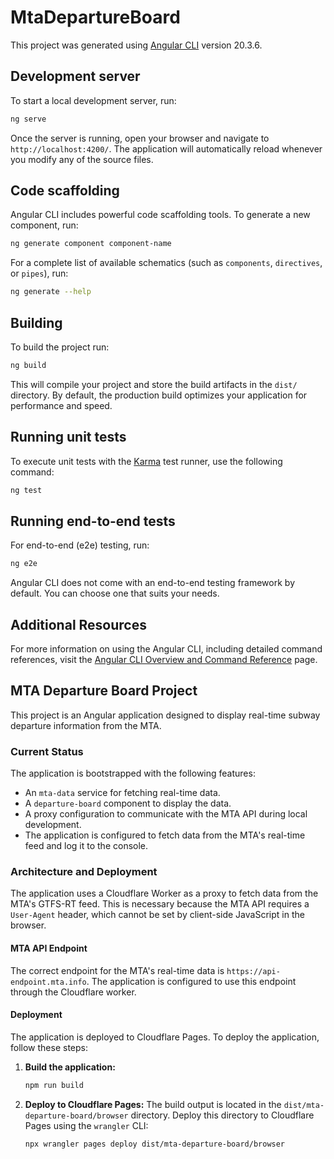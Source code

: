 # MtaDepartureBoard

This project was generated using [Angular CLI](https://github.com/angular/angular-cli) version 20.3.6.

## Development server

To start a local development server, run:

```bash
ng serve
```

Once the server is running, open your browser and navigate to `http://localhost:4200/`. The application will automatically reload whenever you modify any of the source files.

## Code scaffolding

Angular CLI includes powerful code scaffolding tools. To generate a new component, run:

```bash
ng generate component component-name
```

For a complete list of available schematics (such as `components`, `directives`, or `pipes`), run:

```bash
ng generate --help
```

## Building

To build the project run:

```bash
ng build
```

This will compile your project and store the build artifacts in the `dist/` directory. By default, the production build optimizes your application for performance and speed.

## Running unit tests

To execute unit tests with the [Karma](https://karma-runner.github.io) test runner, use the following command:

```bash
ng test
```

## Running end-to-end tests

For end-to-end (e2e) testing, run:

```bash
ng e2e
```

Angular CLI does not come with an end-to-end testing framework by default. You can choose one that suits your needs.

## Additional Resources

For more information on using the Angular CLI, including detailed command references, visit the [Angular CLI Overview and Command Reference](https://angular.dev/tools/cli) page.

## MTA Departure Board Project

This project is an Angular application designed to display real-time subway departure information from the MTA.

### Current Status

The application is bootstrapped with the following features:
- An `mta-data` service for fetching real-time data.
- A `departure-board` component to display the data.
- A proxy configuration to communicate with the MTA API during local development.
- The application is configured to fetch data from the MTA's real-time feed and log it to the console.

### Architecture and Deployment

The application uses a Cloudflare Worker as a proxy to fetch data from the MTA's GTFS-RT feed. This is necessary because the MTA API requires a `User-Agent` header, which cannot be set by client-side JavaScript in the browser.

#### MTA API Endpoint

The correct endpoint for the MTA's real-time data is `https://api-endpoint.mta.info`. The application is configured to use this endpoint through the Cloudflare worker.

#### Deployment

The application is deployed to Cloudflare Pages. To deploy the application, follow these steps:

1.  **Build the application:**
    ```bash
    npm run build
    ```
2.  **Deploy to Cloudflare Pages:**
    The build output is located in the `dist/mta-departure-board/browser` directory. Deploy this directory to Cloudflare Pages using the `wrangler` CLI:
    ```bash
    npx wrangler pages deploy dist/mta-departure-board/browser
    ```
